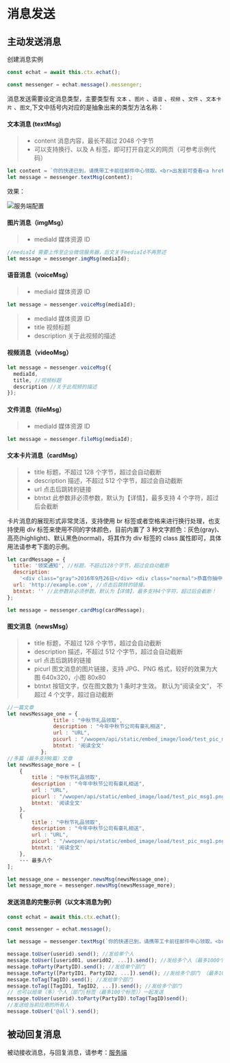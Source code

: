 # 消息发送

## 主动发送消息

创建消息实例

```js
const echat = await this.ctx.echat();

const messenger = echat.message().messenger;
```

消息发送需要设定消息类型，主要类型有 `文本` 、`图片` 、`语音` 、`视频` 、`文件` 、`文本卡片` 、`图文`,下文中括号内对应的是抽象出来的类型方法名称：

#### 文本消息 (textMsg)

> - content 消息内容，最长不超过 2048 个字节
> - 可以支持换行、以及 A 标签，即可打开自定义的网页（可参考示例代码）

```js
let content = `你的快递已到，请携带工卡前往邮件中心领取。<br>出发前可查看<a href=\"http://xxx.com\">邮件中心视频实况</a>，聪明避开排队。`;
let message = messenger.textMsg(content);
```

效果：

![服务端配置](./images/test_msg.png '服务端配置')

#### 图片消息（imgMsg）

> - mediaId 媒体资源 ID

```js
//mediaId 需要上传至企业微信服务器，后文关于mediaId不再赘述
let message = messenger.imgMsg(mediaId);
```

#### 语音消息（voiceMsg）

> - mediaId 媒体资源 ID

```js
let message = messenger.voiceMsg(mediaId);
```

> - mediaId 媒体资源 ID
> - title 视频标题
> - description 关于此视频的描述

#### 视频消息（videoMsg）

```js
let message = messenger.voiceMsg({
  mediaId,
  title, //视频标题
  description //关于此视频的描述
});
```

#### 文件消息（fileMsg）

> - mediaId 媒体资源 ID

```js
let message = messenger.fileMsg(mediaId);
```

#### 文本卡片消息（cardMsg）

> - title 标题，不超过 128 个字节，超过会自动截断
> - description 描述，不超过 512 个字节，超过会自动截断
> - url 点击后跳转的链接
> - btntxt 此参数非必须参数，默认为【详情】，最多支持 4 个字符，超过后会截断

卡片消息的展现形式非常灵活，支持使用 br 标签或者空格来进行换行处理，也支持使用 div 标签来使用不同的字体颜色，目前内置了 3 种文字颜色：灰色(gray)、高亮(highlight)、默认黑色(normal)，将其作为 div 标签的 class 属性即可，具体用法请参考下面的示例。

```js
let cardMessage = {
  title: '领奖通知', //标题，不超过128个字节，超过会自动截断
  description:
    '<div class="gray">2016年9月26日</div> <div class="normal">恭喜你抽中iPhone 7一台，领奖码：xxxx</div><div class="highlight">请于2016年10月10日前联系行政同事领取</div>', //描述，不超过512个字节，超过会自动截断
  url: 'http://example.com', //点击后跳转的链接。
  btntxt: '' //此参数非必须参数，默认为【详情】，最多支持4个字符，超过后会截断！
};

let message = messenger.cardMsg(cardMessage);
```

#### 图文消息（newsMsg）

> - title 标题，不超过 128 个字节，超过会自动截断
> - description 描述，不超过 512 个字节，超过会自动截断
> - url 点击后跳转的链接
> - picurl 图文消息的图片链接，支持 JPG、PNG 格式，较好的效果为大图 640x320，小图 80x80
> - btntxt 按钮文字，仅在图文数为 1 条时才生效。 默认为“阅读全文”， 不超过 4 个文字，超过自动截断

```js
//一篇文章
let newsMessage_one = {
               title : "中秋节礼品领取",
               description : "今年中秋节公司有豪礼相送",
               url : "URL",
               picurl : "/wwopen/api/static/embed_image/load/test_pic_msg1.png",
               btntxt: '阅读全文'
           };
//多篇（最多支持8篇）文章
let newsMessage_more = [
    {
        title : "中秋节礼品领取",
        description : "今年中秋节公司有豪礼相送",
        url : "URL",
        picurl : "/wwopen/api/static/embed_image/load/test_pic_msg1.png",
        btntxt: '阅读全文'
    },
    {
        title : "中秋节礼品领取",
        description : "今年中秋节公司有豪礼相送",
        url : "URL",
        picurl : "/wwopen/api/static/embed_image/load/test_pic_msg1.png",
        btntxt: '阅读全文'
    },
    ··· 最多八个
];

let message_one = messenger.newsMsg(newsMessage_one);
let message_more = messenger.newsMsg(newsMessage_more);
```

#### 发送消息的完整示例（以文本消息为例）

```js
const echat = await this.ctx.echat();

const messenger = echat.message();

let message = messenger.textMsg(`你的快递已到，请携带工卡前往邮件中心领取。<br>出发前可查看<a href=\"http://xxx.com\">邮件中心视频实况</a>，聪明避开排队。`);

message.toUser(userid).send(); //发给单个人
message.toUser([userid01, userid02, ...]).send(); //发给多个人（最多1000个人）
message.toParty(PartyID).send(); //发给单个部门
message.toParty([PartyID1, PartyID2, ...]).send(); //发给多个部门 （最多100个部门）
message.toTag(TagID).send(); //发给单个部门
message.toTag([TagID1, TagID2, ...]).send(); //发给多个部门
// 也可以给单（多）个人（部门|标签（最多100个标签））一起发送
message.toUser(userid).toParty(PartyID).toTag(TagID)send();
//发送给当前应用的所有人
message.toUser('@all').send();

```

## 被动回复消息

被动接收消息，与回复消息，请参考：[服务端](/echat/server.md)
